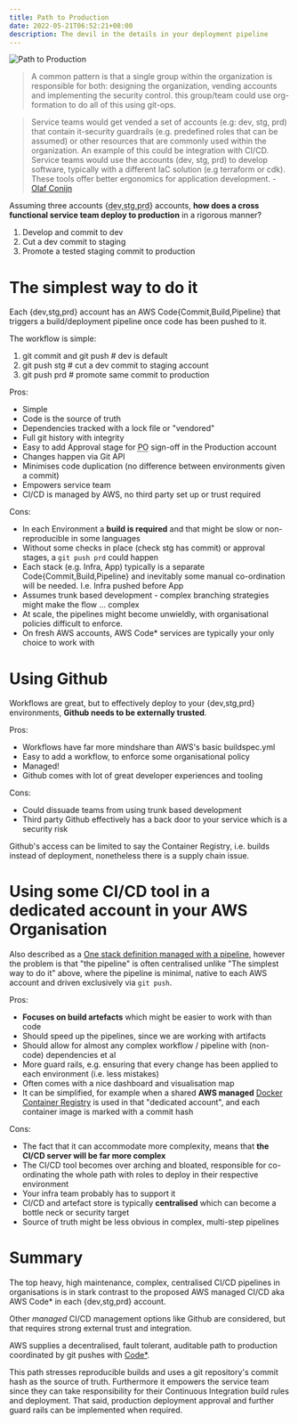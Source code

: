 ```yaml
---
title: Path to Production
date: 2022-05-21T06:52:21+08:00
description: The devil in the details in your deployment pipeline
---
```


<img src="https://s.natalian.org/2022-05-23/path-to-production.png" alt="Path to Production">

> A common pattern is that a single group within the organization is
> responsible for both: designing the organization, vending accounts and
> implementing the security control. this group/team could use org-formation to
> do all of this using git-ops.

> Service teams would get vended a set of accounts (e.g: dev, stg,
> prd) that contain it-security guardrails (e.g. predefined roles that can be
> assumed) or other resources that are commonly used within the organization. An
> example of this could be integration with CI/CD. Service teams would use the
> accounts (dev, stg, prd) to develop software, typically with a different IaC
> solution (e.g terraform or cdk). These tools offer better ergonomics for
> application development. - [Olaf Conijn](https://twitter.com/OConijn)

Assuming three accounts {<abbr title="Development">dev</abbr>,<abbr
title="Staging">stg</abbr>,<abbr title="Production">prd</abbr>} accounts, **how
does a cross functional service team deploy to production** in a rigorous manner?

1. Develop and commit to dev
2. Cut a dev commit to staging
3. Promote a tested staging commit to production

# The simplest way to do it

Each {dev,stg,prd} account has an AWS Code{Commit,Build,Pipeline} that triggers
a build/deployment pipeline once code has been pushed to it.

The workflow is simple:

1. git commit and git push # dev is default
2. git push stg <commit> # cut a dev commit to staging account
3. git push prd <commit> # promote same commit to production

Pros:

- Simple
- Code is the source of truth
- Dependencies tracked with a lock file or "vendored"
- Full git history with integrity
- Easy to add Approval stage for <abbr title="Product Owner">PO</abbr> sign-off in the Production account
- Changes happen via Git API
- Minimises code duplication (no difference between environments given a commit)
- Empowers service team
- CI/CD is managed by AWS, no third party set up or trust required

Cons:

- In each Environment a **build is required** and that might be slow or non-reproducible in some languages
- Without some checks in place (check stg has commit) or approval stages, a `git push prd` could happen
- Each stack (e.g. Infra, App) typically is a separate Code{Commit,Build,Pipeline} and inevitably some manual co-ordination will be needed. I.e. Infra pushed before App
- Assumes trunk based development - complex branching strategies might make the flow ... complex
- At scale, the pipelines might become unwieldly, with organisational policies difficult to enforce.
- On fresh AWS accounts, AWS Code\* services are typically your only choice to work with

# Using Github

Workflows are great, but to effectively deploy to your {dev,stg,prd}
environments, **Github needs to be externally trusted**.

Pros:

- Workflows have far more mindshare than AWS's basic buildspec.yml
- Easy to add a workflow, to enforce some organisational policy
- Managed!
- Github comes with lot of great developer experiences and tooling

Cons:

- Could dissuade teams from using trunk based development
- Third party Github effectively has a back door to your service which is a security risk

Github's access can be limited to say the Container Registry, i.e. builds
instead of deployment, nonetheless there is a supply chain issue.

# Using some CI/CD tool in a dedicated account in your AWS Organisation

Also described as a [One stack definition managed with a
pipeline](https://medium.com/@kief/https-medium-com-kief-using-pipelines-to-manage-environments-with-infrastructure-as-code-b37285a1cbf5),
however the problem is that "the pipeline" is often centralised unlike "The simplest way to do it"
above, where the pipeline is minimal, native to each AWS account and driven exclusively via `git push`.

Pros:

- **Focuses on build artefacts** which might be easier to work with than code
- Should speed up the pipelines, since we are working with artifacts
- Should allow for almost any complex workflow / pipeline with (non-code) dependencies et al
- More guard rails, e.g. ensuring that every change has been applied to each environment (i.e. less mistakes)
- Often comes with a nice dashboard and visualisation map
- It can be simplified, for example when a shared **AWS managed** [Docker Container Registry](https://aws.amazon.com/ecr/) is used in that "dedicated account", and each container image is marked with a commit hash

Cons:

- The fact that it can accommodate more complexity, means that **the CI/CD server will be far more complex**
- The CI/CD tool becomes over arching and bloated, responsible for co-ordinating the whole path with roles to deploy in their respective environment
- Your infra team probably has to support it
- CI/CD and artefact store is typically **centralised** which can become a bottle neck or security target
- Source of truth might be less obvious in complex, multi-step pipelines

# Summary

The top heavy, high maintenance, complex, centralised CI/CD pipelines in
organisations is in stark contrast to the proposed AWS managed CI/CD aka AWS
Code\* in each {dev,stg,prd} account.

Other _managed_ CI/CD management options like Github are considered, but that
requires strong external trust and integration.

AWS supplies a decentralised, fault tolerant, auditable path to production
coordinated by git pushes with [Code\*](https://aws.amazon.com/codestar/features/).

This path stresses reproducible builds and uses a git repository's commit hash
as the source of truth. Furthermore it empowers the service team since they can
take responsibility for their Continuous Integration build rules and
deployment. That said, production deployment approval and further guard rails
can be implemented when required.
